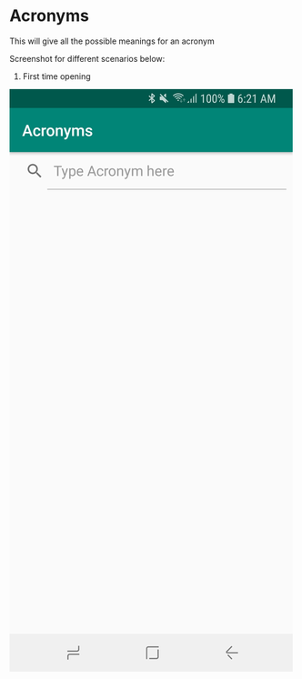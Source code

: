 # Acronyms
This will give all the possible meanings for an acronym

Screenshot for different scenarios below:

1. First time opening

![alt text](https://github.com/sandy428/Acronyms/blob/master/images/First%20launch.jpg)
